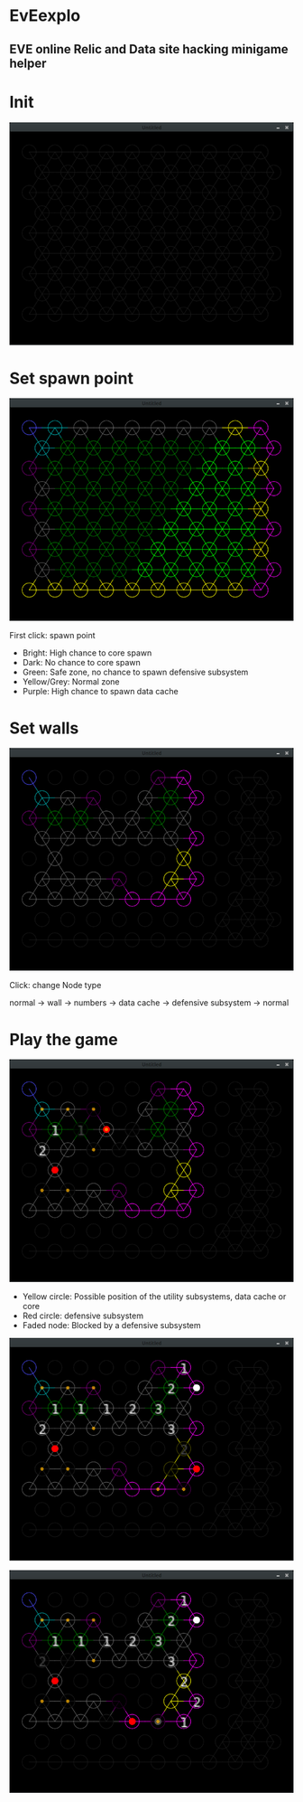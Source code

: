 # EvEexplo

## EVE online Relic and Data site hacking minigame helper


# Init

![01](01.png)

# Set spawn point

![02](02.png)

First click: spawn point

- Bright: High chance to core spawn
- Dark: No chance to core spawn
- Green: Safe zone, no chance to spawn defensive subsystem
- Yellow/Grey: Normal zone
- Purple: High chance to spawn data cache

# Set walls

![03](03.png)

Click: change Node type

normal -> wall -> numbers -> data cache -> defensive subsystem -> normal

# Play the game

![04](04.png)

- Yellow circle: Possible position of the utility subsystems, data cache or core
- Red circle: defensive subsystem
- Faded node: Blocked by a defensive subsystem

![05](05.png)

![06](06.png)